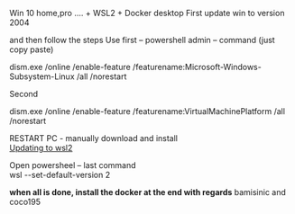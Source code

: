 
Win 10 home,pro .... + WSL2 + Docker desktop First update win to version 2004 

and then follow the steps 
Use first – powershell admin – command (just copy paste)

dism.exe /online /enable-feature /featurename:Microsoft-Windows-Subsystem-Linux /all /norestart

Second 
 
dism.exe /online /enable-feature /featurename:VirtualMachinePlatform /all /norestart

RESTART PC - manually download and install   
[Updating to wsl2 ](https://docs.microsoft.com/en-us/windows/wsl/wsl2-kernel#download-the-linux-kernel-update-package)

Open powersheel – last command  
wsl --set-default-version 2

**when all is done, install the docker at the end  with regards** bamisinic and coco195